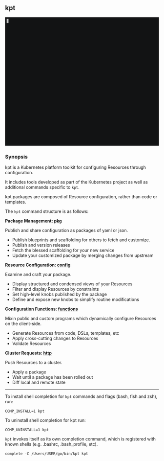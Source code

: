 ## kpt

![alt text][demo]

### Synopsis

kpt is a Kubernetes platform toolkit for configuring Resources through configuration.

It includes tools developed as part of the Kubernetes project as well as additional commands
specific to `kpt`.

kpt packages are composed of Resource configuration, rather than code or templates.

The `kpt` command structure is as follows:

**Package Management: [pkg]**

Publish and share configuration as packages of yaml or json.

- Publish blueprints and scaffolding for others to fetch and customize.
- Publish and version releases
- Fetch the blessed scaffolding for your new service
- Update your customized package by merging changes from upstream

**Resource Configuration: [config]**

Examine and craft your package.

- Display structured and condensed views of your Resources
- Filter and display Resources by constraints
- Set high-level knobs published by the package
- Define and expose new knobs to simplify routine modifications

**Configuration Functions: [functions]**

Mixin public and custom programs which dynamically configure Resources on the client-side.

- Generate Resources from code, DSLs, templates, etc
- Apply cross-cutting changes to Resources
- Validate Resources

**Cluster Requests: [http]**

Push Resources to a cluster.

- Apply a package
- Wait until a package has been rolled out
- Diff local and remote state

------

To install shell completion for `kpt` commands and flags (bash, fish and zsh), run:

    COMP_INSTALL=1 kpt

To uninstall shell completion for kpt run:

    COMP_UNINSTALL=1 kpt

`kpt` invokes itself as its own completion command, which is registered with known shells
(e.g. .bashrc, .bash_profile, etc).

    complete -C /Users/USER/go/bin/kpt kpt

### 

[demo]: gifs/overview-readme.gif "Five Minute Demo"
[pkg]: pkg
[config]: config
[functions]: functions
[http]: http